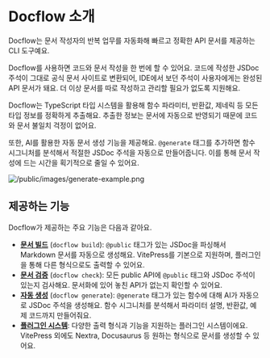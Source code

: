 # Docflow 소개

Docflow는 문서 작성자의 반복 업무를 자동화해 빠르고 정확한 API 문서를 제공하는 CLI 도구예요.

Docflow를 사용하면 코드와 문서 작성을 한 번에 할 수 있어요. 코드에 작성한 JSDoc 주석이 그대로 공식 문서 사이트로 변환되어, IDE에서 보던 주석이 사용자에게는 완성된 API 문서가 돼요. 더 이상 문서를 따로 작성하고 관리할 필요가 없도록 지원해요.

Docflow는 TypeScript 타입 시스템을 활용해 함수 파라미터, 반환값, 제네릭 등 모든 타입 정보를 정확하게 추출해요. 추출한 정보는 문서에 자동으로 반영되기 때문에 코드와 문서 불일치 걱정이 없어요.

또한, AI를 활용한 자동 문서 생성 기능을 제공해요. `@generate` 태그를 추가하면 함수 시그니처를 분석해서 적절한 JSDoc 주석을 자동으로 만들어줍니다. 이를 통해 문서 작성에 드는 시간을 획기적으로 줄일 수 있어요.

![/public/images/generate-example.png](/public/images/generate-example.gif)

## 제공하는 기능

Docflow가 제공하는 주요 기능은 다음과 같아요.

- [**문서 빌드**](/ko/command/build) (`docflow build`): `@public` 태그가 있는 JSDoc을 파싱해서 Markdown 문서를 자동으로 생성해요. VitePress를 기본으로 지원하며, 플러그인을 통해 다른 형식으로도 출력할 수 있어요.
- [**문서 검증**](/ko/command/check) (`docflow check`): 모든 public API에 `@public` 태그와 JSDoc 주석이 있는지 검사해요. 문서화에 있어 놓친 API가 없는지 확인할 수 있어요.
- [**자동 생성**](/ko/command/generate) (`docflow generate`): `@generate` 태그가 있는 함수에 대해 AI가 자동으로 JSDoc 주석을 생성해요. 함수 시그니처를 분석해서 파라미터 설명, 반환값, 예제 코드까지 만들어줘요.
- [**플러그인 시스템**](/ko/plugins): 다양한 출력 형식과 기능을 지원하는 플러그인 시스템이에요. VitePress 외에도 Nextra, Docusaurus 등 원하는 형식으로 문서를 생성할 수 있어요.
